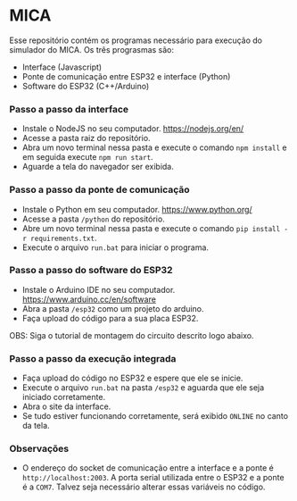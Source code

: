 # MICA

Esse repositório contém os programas necessário para execução do simulador do MICA.
Os três prograsmas são:
  - Interface (Javascript)
  - Ponte de comunicação entre ESP32 e interface (Python)
  - Software do ESP32 (C++/Arduino)
  
### Passo a passo da interface
  - Instale o NodeJS no seu computador. https://nodejs.org/en/
  - Acesse a pasta raiz do repositório.
  - Abra um novo terminal nessa pasta e execute o comando ```npm install``` e em seguida execute ```npm run start```.
  - Aguarde a tela do navegador ser exibida.

### Passo a passo da ponte de comunicação
  - Instale o Python em seu computador. https://www.python.org/
  - Acesse a pasta ```/python``` do repositório.
  - Abre um novo terminal nessa pasta e execute o comando ```pip install -r requirements.txt```.
  - Execute o arquivo ```run.bat``` para iniciar o programa.
  
### Passo a passo do software do ESP32
  - Instale o Arduino IDE no seu computador. https://www.arduino.cc/en/software
  - Abra a pasta ```/esp32``` como um projeto do arduino.
  - Faça upload do código para a sua placa ESP32.
  
  OBS: Siga o tutorial de montagem do circuito descrito logo abaixo.
  
### Passo a passo da execução integrada
  - Faça upload do código no ESP32 e espere que ele se inicie.
  - Execute o arquivo ```run.bat``` na pasta ```/esp32``` e aguarda que ele seja iniciado corretamente.
  - Abra o site da interface.
  - Se tudo estiver funcionando corretamente, será exibido ```ONLINE``` no canto da tela.
  
  
### Observações
- O endereço do socket de comunicação entre a interface e a ponte é ```http://localhost:2003```. A porta serial utilizada entre o ESP32 e a ponte é a ```COM7```. Talvez seja necessário alterar essas variáveis no código. 
